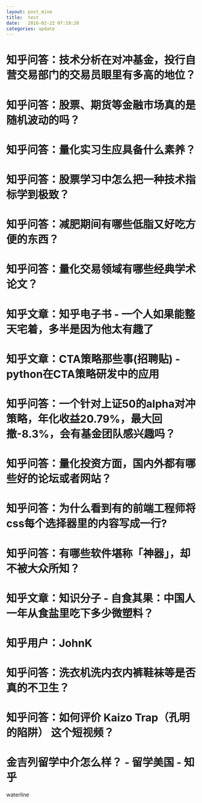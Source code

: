 ```yaml
---
layout: post_mine
title:  test
date:   2016-02-22 07:19:20
categories: update
---
```



# 知乎问答：技术分析在对冲基金，投行自营交易部门的交易员眼里有多高的地位？

# 知乎问答：股票、期货等金融市场真的是随机波动的吗？

# 知乎问答：量化实习生应具备什么素养？

# 知乎问答：股票学习中怎么把一种技术指标学到极致？

# 知乎问答：减肥期间有哪些低脂又好吃方便的东西？

# 知乎问答：量化交易领域有哪些经典学术论文？

# 知乎文章：知乎电子书 - 一个人如果能整天宅着，多半是因为他太有趣了

# 知乎文章：CTA策略那些事(招聘贴) - python在CTA策略研发中的应用

# 知乎问答：一个针对上证50的alpha对冲策略，年化收益20.79%，最大回撤-8.3%，会有基金团队感兴趣吗？

# 知乎问答：量化投资方面，国内外都有哪些好的论坛或者网站？

# 知乎问答：为什么看到有的前端工程师将css每个选择器里的内容写成一行?

# 知乎问答：有哪些软件堪称「神器」，却不被大众所知？

# 知乎文章：知识分子 - 自食其果：中国人一年从食盐里吃下多少微塑料？

# 知乎用户：JohnK

# 知乎问答：洗衣机洗内衣内裤鞋袜等是否真的不卫生？

# 知乎问答：如何评价 Kaizo Trap（孔明的陷阱） 这个短视频？

# 金吉列留学中介怎么样？ - 留学美国 - 知乎

waterline

